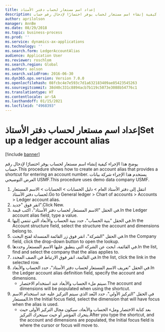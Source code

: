 ```yaml
---
title: إعداد اسم مستعار لحساب دفتر الأستاذ‬
description: يوضح هذا الإجراء كيفية إنشاء اسم مستعار لحساب يوفر اختصارًا لإدخال رقم حساب.
author: aprilolson
manager: AnnBe
ms.date: 08/29/2018
ms.topic: business-process
ms.prod: ''
ms.service: dynamics-ax-applications
ms.technology: ''
ms.search.form: LedgerAccountAlias
audience: Application User
ms.reviewer: roschlom
ms.search.region: Global
ms.author: aolson
ms.search.validFrom: 2016-06-30
ms.dyn365.ops.version: Version 7.0.0
ms.openlocfilehash: 08fcbc4e7e593c7d1a632183409ae85423545263
ms.sourcegitcommit: 38d40c331c8894acb7b119c5073e3088b54776c1
ms.translationtype: HT
ms.contentlocale: ar-SA
ms.lasthandoff: 01/15/2021
ms.locfileid: "4968393"
---
```

# <a name="set-up-a-ledger-account-alias"></a><span data-ttu-id="e0362-103">إعداد اسم مستعار لحساب دفتر الأستاذ‬</span><span class="sxs-lookup"><span data-stu-id="e0362-103">Set up a ledger account alias</span></span>

[!include [banner](../../includes/banner.md)]

<span data-ttu-id="e0362-104">يوضح هذا الإجراء كيفية إنشاء اسم مستعار لحساب يوفر اختصارًا لإدخال رقم حساب.</span><span class="sxs-lookup"><span data-stu-id="e0362-104">This procedure shows how to create an account alias that provides a shortcut for entering an account number.</span></span> <span data-ttu-id="e0362-105">يستخدم هذا الإجراء شركة بيانات العرض التوضيحي USMF.</span><span class="sxs-lookup"><span data-stu-id="e0362-105">This procedure uses demo data company USMF.</span></span>

1. <span data-ttu-id="e0362-106">انتقل إلى دفتر الأستاذ العام > دليل الحسابات > الحسابات > الاسم المستعار لحساب دفتر الأستاذ.</span><span class="sxs-lookup"><span data-stu-id="e0362-106">Go to General ledger > Chart of accounts > Accounts > Ledger account alias.</span></span>
2. <span data-ttu-id="e0362-107">انقر فوق "جديد".</span><span class="sxs-lookup"><span data-stu-id="e0362-107">Click New.</span></span>
3. <span data-ttu-id="e0362-108">في الحقل "الاسم المستعار لحساب دفتر الأستاذ"، اكتب قيمة.</span><span class="sxs-lookup"><span data-stu-id="e0362-108">In the Ledger account alias field, type a value.</span></span>
4. <span data-ttu-id="e0362-109">في الحقل "بنية الحساب"، حدد بنية الحساب والأبعاد التي تنتمي إليها.</span><span class="sxs-lookup"><span data-stu-id="e0362-109">In the Account structure field, select the structure the account and dimensions belong to.</span></span>
5. <span data-ttu-id="e0362-110">في الحقل "الشركة"، انقر فوق زر القائمة المنسدلة لفتح البحث.</span><span class="sxs-lookup"><span data-stu-id="e0362-110">In the Company field, click the drop-down button to open the lookup.</span></span>
6. <span data-ttu-id="e0362-111">في القائمة، ابحث عن الشركة التي ينطبق عليها الاسم المستعار وحددها.</span><span class="sxs-lookup"><span data-stu-id="e0362-111">In the list, find and select the company that the alias applies to.</span></span>
7. <span data-ttu-id="e0362-112">في القائمة، انقر فوق الارتباط في الصف المحدد.</span><span class="sxs-lookup"><span data-stu-id="e0362-112">In the list, click the link in the selected row.</span></span>
8. <span data-ttu-id="e0362-113">في الحقل "تعريف الاسم المستعار لحساب دفتر الأستاذ"، حدد الحساب والأبعاد.</span><span class="sxs-lookup"><span data-stu-id="e0362-113">In the Ledger account alias definition field, specify the account and dimensions.</span></span>
    * <span data-ttu-id="e0362-114">سيتم ملء الحساب والأبعاد عند استخدام الاختصار.</span><span class="sxs-lookup"><span data-stu-id="e0362-114">The account and dimensions will be populated when using the shortcut.</span></span>  
9. <span data-ttu-id="e0362-115">في الحقل "التركيز الأولي"، حدد البُعد الذي سيتم التركيز عليه عند استخدام الاسم المستعار.</span><span class="sxs-lookup"><span data-stu-id="e0362-115">In the Initial focus field, select the dimension that will have focus when the alias is used.</span></span>
    * <span data-ttu-id="e0362-116">بعد كتابة الاختصار وملء الحساب والأبعاد، سيكون مجال التركيز الأولى حيث يتحرك المؤشر أو حيث سيتحرك التركيز.</span><span class="sxs-lookup"><span data-stu-id="e0362-116">After you type the shortcut, and the account and dimensions are populated, the Initial focus field is where the cursor or focus will move to.</span></span>  

